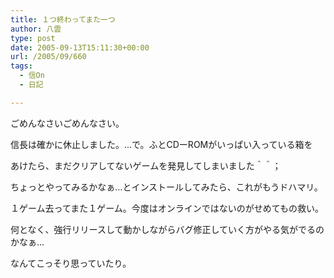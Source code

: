 ```yaml
---
title: １つ終わってまた一つ
author: 八雲
type: post
date: 2005-09-13T15:11:30+00:00
url: /2005/09/660
tags:
  - 信On
  - 日記

---
```

ごめんなさいごめんなさい。
  
信長は確かに休止しました。…で。ふとCDーROMがいっぱい入っている箱を
  
あけたら、まだクリアしてないゲームを発見してしまいました＾＾；
  
ちょっとやってみるかなぁ…とインストールしてみたら、これがもうドハマリ。
  
１ゲーム去ってまた１ゲーム。今度はオンラインではないのがせめてもの救い。

何となく、強行リリースして動かしながらバグ修正していく方がやる気がでるのかなぁ…
  
なんてこっそり思っていたり。
